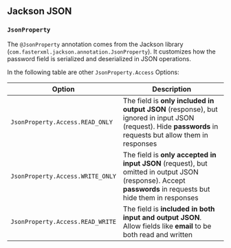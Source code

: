 ## **Jackson JSON**

### **`JsonProperty`**

The `@JsonProperty` annotation comes from the Jackson library (`com.fasterxml.jackson.annotation.JsonProperty`). It customizes how the password field is serialized and deserialized in JSON operations.

In the following table are other `JsonProperty.Access` Options:

| Option | Description |
|--------|-------------|
| `JsonProperty.Access.READ_ONLY` | The field is **only included in output JSON** (response), but ignored in input JSON (request). Hide **passwords** in requests but allow them in responses |
| `JsonProperty.Access.WRITE_ONLY` | The field is **only accepted in input JSON** (request), but omitted in output JSON (response). Accept **passwords** in requests but hide them in responses |
| `JsonProperty.Access.READ_WRITE` | The field is **included in both input and output JSON**. Allow fields like **email** to be both read and written |
